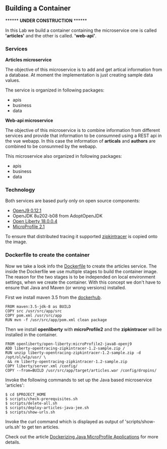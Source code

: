 ## Building a Container

****** **UNDER CONSTRUCTION** ******

In this Lab we build a container containing the microservice one is called **'articles'** and the other is called. **'web-api'**.

### Services

**Articles microservice**

The objective of this microservice is to add and get artical information from a database. At moment the implementation is just creating sample data values.

The service is organized in following packages:

* apis
* business
* data


**Web-api microservice**

The objective of this microservice is to combine information from different services and provide that information to be consumned using a REST api in the vue webapp. In this case the information of **articals** and **authors** are combined to be consunmed by the webapp.

This microservice also organized in following packages:

* apis
* business
* data

### Technology

Both services are based purly only on open source components:

* [OpenJ9 0.12.1](https://projects.eclipse.org/projects/technology.openj9/releases/0.12.1/review)
* OpenJDK 8u202-b08 from AdoptOpenJDK
* [Open Liberty 18.0.0.4](https://openliberty.io/downloads/)
* [MicroProfile 2.1](https://projects.eclipse.org/projects/technology.microprofile/releases/microprofile-2.1)

To ensure that distributed tracing it supported [zipkintracer](https://github.com/openzipkin/zipkin-ruby) is copied onto the image.

### Dockerfile to create the container

Now we take a look info the [Dockerfile](../articles-java-jee/Dockerfile.nojava) to create the articles service. The inside the Dockerfile we use multiple stages to build the container image. 
The reason for the two stages is to be independed on local environment settings, when we create the container. With this concept we don't have to ensure that Java and Maven (or wrong versions) installed.


First we install maven 3.5 from the [dockerhub](https://hub.docker.com/_/maven/).

```
FROM maven:3.5-jdk-8 as BUILD
COPY src /usr/src/app/src
COPY pom.xml /usr/src/app
RUN mvn -f /usr/src/app/pom.xml clean package
```

Then we install **openliberty** with **microProfile2** and the **zipkintracer** will be installed in the container.

```
FROM openliberty/open-liberty:microProfile2-java8-openj9
ADD liberty-opentracing-zipkintracer-1.2-sample.zip /
RUN unzip liberty-opentracing-zipkintracer-1.2-sample.zip -d /opt/ol/wlp/usr/ \
 && rm liberty-opentracing-zipkintracer-1.2-sample.zip
COPY liberty/server.xml /config/
COPY --from=BUILD /usr/src/app/target/articles.war /config/dropins/
```

Invoke the following commands to set up the Java based microservice 'articles':

```
$ cd $PROJECT_HOME
$ scripts/check-prerequisites.sh
$ scripts/delete-all.sh
$ scripts/deploy-articles-java-jee.sh
$ scripts/show-urls.sh
```

Invoke the curl command which is displayed as output of 'scripts/show-urls.sh' to get ten articles.

Check out the article [Dockerizing Java MicroProfile Applications](http://heidloff.net/article/dockerizing-container-java-microprofile) for more details.


